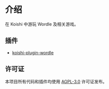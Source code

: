 # 介绍

在 Koishi 中游玩 Wordle 及相关游戏。

## 插件

- [koishi-plugin-wordle](./plugins/wordle)

## 许可证

本项目所有代码和插件均使用 [AGPL-3.0](https://github.com/koishijs/wordle/tree/master/LICENSE) 许可证发布。
